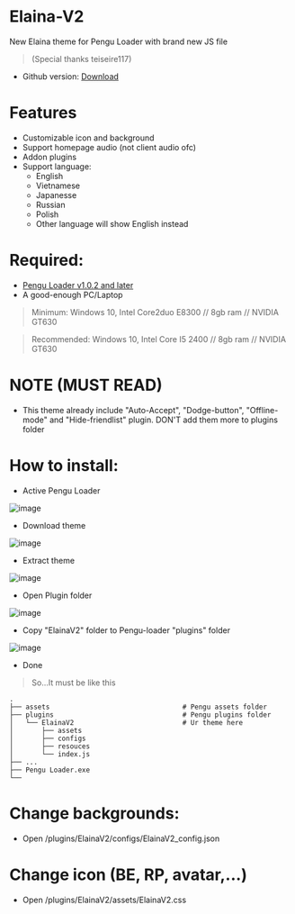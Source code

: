 # Elaina-V2
New Elaina theme for Pengu Loader with brand new JS file
> (Special thanks teiseire117)

 - Github version: [Download](https://github.com/Elaina69/Elaina-V2/releases)

# Features
 - Customizable icon and background
 - Support homepage audio (not client audio ofc)
 - Addon plugins
 - Support language:
   + English
   + Vietnamese
   + Japanesse
   + Russian
   + Polish
   + Other language will show English instead

# Required: 
 - [Pengu Loader v1.0.2 and later](https://chat.pengu.lol/)
 - A good-enough PC/Laptop

> Minimum: Windows 10, Intel Core2duo E8300 // 8gb ram // NVIDIA GT630

> Recommended: Windows 10, Intel Core I5 2400 // 8gb ram // NVIDIA GT630

# NOTE (MUST READ)
 - This theme already include "Auto-Accept", "Dodge-button", "Offline-mode" and "Hide-friendlist" plugin. DON'T add them more to plugins folder
 
# How to install:
 - Active Pengu Loader
 
 ![image](https://user-images.githubusercontent.com/94338907/232275600-d2917ec3-62a8-4f16-8411-6750ccf2c43b.png)

 - Download theme
 
 ![image](https://user-images.githubusercontent.com/94338907/232275789-b12cf894-f4c5-4dd7-aeab-5a24ffc6f60a.png)

 - Extract theme
 
 ![image](https://user-images.githubusercontent.com/94338907/232275874-139dddc4-b01f-4566-8dbe-8890a6b6ea22.png)

 - Open Plugin folder
 
 ![image](https://user-images.githubusercontent.com/94338907/232275976-27399264-dc6d-49a2-a98a-f07fd991d0fd.png)

 - Copy "ElainaV2" folder to Pengu-loader "plugins" folder
 
 ![image](https://user-images.githubusercontent.com/94338907/232276082-a397e90f-d7bc-4c35-b0ce-3822a66f0667.png)

 - Done
 > So...It must be like this
 
    .
    ├── assets                                 # Pengu assets folder
    ├── plugins                                # Pengu plugins folder
    │   └── ElainaV2                           # Ur theme here
    │       ├── assets
    │       ├── configs
    │       ├── resouces
    │       └── index.js
    ├── ...
    ├── Pengu Loader.exe
    └──

# Change backgrounds:
 - Open /plugins/ElainaV2/configs/ElainaV2_config.json
 
# Change icon (BE, RP, avatar,...)
 - Open /plugins/ElainaV2/assets/ElainaV2.css
